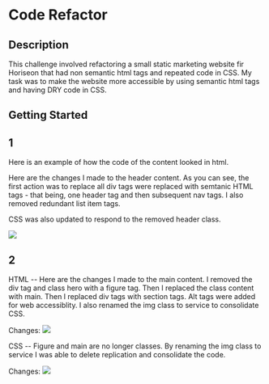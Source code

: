 # Code Refactor 

## Description

This challenge involved refactoring a small static marketing website fir Horiseon that had non semantic html tags and repeated code in CSS.
My task was to make the website more accessible by using semantic html tags and having DRY code in CSS.

## Getting Started

## 1

Here is an example of how the code of the content looked in html.

Here are the changes I made to the header content. As you can see, the first action was to replace all div tags were replaced with semtanic HTML tags - that being, one header tag and then subsequent nav tags. I also removed redundant list item tags. 

CSS was also updated to respond to the removed header class.  

<img src="/Users/lepalmer/bootcamp/Homework/Horiseon-Marketing/assets/images/Semantic HTML changes:CSS.png"/>

## 2 

HTML --
Here are the changes I made to the main content. I removed the div tag and class hero with a figure tag. Then I replaced the class content with main. Then I replaced div tags with section tags. Alt tags were added for web accessiblity. I also renamed the img class to service to consolidate CSS. 

Changes:
<img src="/Users/lepalmer/bootcamp/Homework/Horiseon-Marketing/assets/images/After html changes.png"/>

CSS --
Figure and main are no longer classes. By renaming the img class to service I was able to delete replication and consolidate the code. 

Changes:
<img src="/Users/lepalmer/bootcamp/Homework/Horiseon-Marketing/assets/images/#2 After CSS changes.png">

